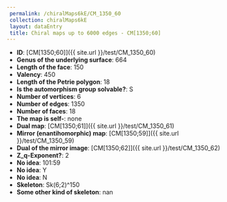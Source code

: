 ```yaml
--- 
 permalink: /chiralMaps6kE/CM_1350_60 
 collection: chiralMaps6kE
 layout: dataEntry
 title: Chiral maps up to 6000 edges - CM[1350;60]
---
```


- **ID**: [CM[1350;60]]({{ site.url }}/test/CM_1350_60)
- **Genus of the underlying surface**: 664
- **Length of the face**: 150
- **Valency**: 450
- **Length of the Petrie polygon**: 18
- **Is the automorphism group solvable?**: S
- **Number of vertices**: 6
- **Number of edges**: 1350
- **Number of faces**: 18
- **The map is self-**: none
- **Dual map**: [CM[1350;61]]({{ site.url }}/test/CM_1350_61)
- **Mirror (enantihomorphic) map**: [CM[1350;59]]({{ site.url }}/test/CM_1350_59)
- **Dual of the mirror image**: [CM[1350;62]]({{ site.url }}/test/CM_1350_62)
- **Z_q-Exponent?**: 2
- **No idea**:  101:59
- **No idea**: Y
- **No idea**: N
- **Skeleton**: Sk(6;2)^150
- **Some other kind of skeleton**: nan
